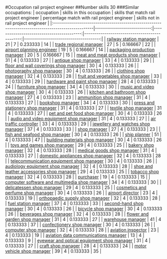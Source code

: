 #Occupation rail project engineer
##Number skills 30
###Similar occupations:
| occupation                                                                                        |   skills in this occupation |   skills that match rail project engineer |   percentage match with rail project engineer |   skills not in rail project engineer |
|:--------------------------------------------------------------------------------------------------|----------------------------:|------------------------------------------:|----------------------------------------------:|--------------------------------------:|
| [railway station manager](railway_station_manager.md)                                             |                          21 |                                         7 |                                      0.233333 |                                    14 |
| [trade regional manager](trade_regional_manager.md)                                               |                          27 |                                         5 |                                      0.166667 |                                    22 |
| [airport planning engineer](airport_planning_engineer.md)                                         |                          19 |                                         5 |                                      0.166667 |                                    14 |
| [packaging production manager](packaging_production_manager.md)                                   |                          20 |                                         5 |                                      0.166667 |                                    15 |
| [meat and meat products shop manager](meat_and_meat_products_shop_manager.md)                     |                          31 |                                         4 |                                      0.133333 |                                    27 |
| [antique shop manager](antique_shop_manager.md)                                                   |                          33 |                                         4 |                                      0.133333 |                                    29 |
| [floor and wall coverings shop manager](floor_and_wall_coverings_shop_manager.md)                 |                          30 |                                         4 |                                      0.133333 |                                    26 |
| [photography shop manager](photography_shop_manager.md)                                           |                          30 |                                         4 |                                      0.133333 |                                    26 |
| [clothing shop manager](clothing_shop_manager.md)                                                 |                          32 |                                         4 |                                      0.133333 |                                    28 |
| [fruit and vegetables shop manager](fruit_and_vegetables_shop_manager.md)                         |                          33 |                                         4 |                                      0.133333 |                                    29 |
| [hardware and paint shop manager](hardware_and_paint_shop_manager.md)                             |                          28 |                                         4 |                                      0.133333 |                                    24 |
| [furniture shop manager](furniture_shop_manager.md)                                               |                          34 |                                         4 |                                      0.133333 |                                    30 |
| [music and video shop manager](music_and_video_shop_manager.md)                                   |                          30 |                                         4 |                                      0.133333 |                                    26 |
| [kitchen and bathroom shop manager](kitchen_and_bathroom_shop_manager.md)                         |                          27 |                                         4 |                                      0.133333 |                                    23 |
| [ammunition shop manager](ammunition_shop_manager.md)                                             |                          31 |                                         4 |                                      0.133333 |                                    27 |
| [bookshop manager](bookshop_manager.md)                                                           |                          34 |                                         4 |                                      0.133333 |                                    30 |
| [press and stationery shop manager](press_and_stationery_shop_manager.md)                         |                          31 |                                         4 |                                      0.133333 |                                    27 |
| [textile shop manager](textile_shop_manager.md)                                                   |                          31 |                                         4 |                                      0.133333 |                                    27 |
| [pet and pet food shop manager](pet_and_pet_food_shop_manager.md)                                 |                          30 |                                         4 |                                      0.133333 |                                    26 |
| [audio and video equipment shop manager](audio_and_video_equipment_shop_manager.md)               |                          31 |                                         4 |                                      0.133333 |                                    27 |
| [air traffic controller](air_traffic_controller.md)                                               |                          33 |                                         4 |                                      0.133333 |                                    29 |
| [jewellery and watches shop manager](jewellery_and_watches_shop_manager.md)                       |                          37 |                                         4 |                                      0.133333 |                                    33 |
| [shop manager](shop_manager.md)                                                                   |                          27 |                                         4 |                                      0.133333 |                                    23 |
| [fish and seafood shop manager](fish_and_seafood_shop_manager.md)                                 |                          30 |                                         4 |                                      0.133333 |                                    26 |
| [ship planner](ship_planner.md)                                                                   |                          51 |                                         4 |                                      0.133333 |                                    47 |
| [building materials shop manager](building_materials_shop_manager.md)                             |                          30 |                                         4 |                                      0.133333 |                                    26 |
| [toys and games shop manager](toys_and_games_shop_manager.md)                                     |                          29 |                                         4 |                                      0.133333 |                                    25 |
| [bakery shop manager](bakery_shop_manager.md)                                                     |                          32 |                                         4 |                                      0.133333 |                                    28 |
| [medical goods shop manager](medical_goods_shop_manager.md)                                       |                          31 |                                         4 |                                      0.133333 |                                    27 |
| [domestic appliances shop manager](domestic_appliances_shop_manager.md)                           |                          32 |                                         4 |                                      0.133333 |                                    28 |
| [telecommunication equipment shop manager](telecommunication_equipment_shop_manager.md)           |                          30 |                                         4 |                                      0.133333 |                                    26 |
| [audiology equipment shop manager](audiology_equipment_shop_manager.md)                           |                          32 |                                         4 |                                      0.133333 |                                    28 |
| [shoe and leather accessories shop manager](shoe_and_leather_accessories_shop_manager.md)         |                          29 |                                         4 |                                      0.133333 |                                    25 |
| [tobacco shop manager](tobacco_shop_manager.md)                                                   |                          32 |                                         4 |                                      0.133333 |                                    28 |
| [purchaser](purchaser.md)                                                                         |                          19 |                                         4 |                                      0.133333 |                                    15 |
| [computer software and multimedia shop manager](computer_software_and_multimedia_shop_manager.md) |                          34 |                                         4 |                                      0.133333 |                                    30 |
| [delicatessen shop manager](delicatessen_shop_manager.md)                                         |                          29 |                                         4 |                                      0.133333 |                                    25 |
| [cosmetics and perfume shop manager](cosmetics_and_perfume_shop_manager.md)                       |                          30 |                                         4 |                                      0.133333 |                                    26 |
| [airport director](airport_director.md)                                                           |                          23 |                                         4 |                                      0.133333 |                                    19 |
| [orthopaedic supply shop manager](orthopaedic_supply_shop_manager.md)                             |                          32 |                                         4 |                                      0.133333 |                                    28 |
| [fuel station manager](fuel_station_manager.md)                                                   |                          37 |                                         4 |                                      0.133333 |                                    33 |
| [second-hand shop manager](second-hand_shop_manager.md)                                           |                          30 |                                         4 |                                      0.133333 |                                    26 |
| [bicycle shop manager](bicycle_shop_manager.md)                                                   |                          30 |                                         4 |                                      0.133333 |                                    26 |
| [beverages shop manager](beverages_shop_manager.md)                                               |                          32 |                                         4 |                                      0.133333 |                                    28 |
| [flower and garden shop manager](flower_and_garden_shop_manager.md)                               |                          31 |                                         4 |                                      0.133333 |                                    27 |
| [warehouse manager](warehouse_manager.md)                                                         |                          41 |                                         4 |                                      0.133333 |                                    37 |
| [confectionery shop manager](confectionery_shop_manager.md)                                       |                          30 |                                         4 |                                      0.133333 |                                    26 |
| [computer shop manager](computer_shop_manager.md)                                                 |                          32 |                                         4 |                                      0.133333 |                                    28 |
| [aviation inspector](aviation_inspector.md)                                                       |                          23 |                                         4 |                                      0.133333 |                                    19 |
| [aviation data communications manager](aviation_data_communications_manager.md)                   |                          13 |                                         4 |                                      0.133333 |                                     9 |
| [eyewear and optical equipment shop manager](eyewear_and_optical_equipment_shop_manager.md)       |                          31 |                                         4 |                                      0.133333 |                                    27 |
| [craft shop manager](craft_shop_manager.md)                                                       |                          28 |                                         4 |                                      0.133333 |                                    24 |
| [motor vehicle shop manager](motor_vehicle_shop_manager.md)                                       |                          39 |                                         4 |                                      0.133333 |                                    35 |
